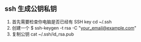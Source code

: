 ## ssh 生成公钥私钥
1. 首先需要检查你电脑是否已经有 SSH key  cd ~/.ssh
2. 创建一个 $ ssh-keygen -t rsa -C "your_email@example.com"
3. 复制公钥 cat ~/.ssh/id_rsa.pub
